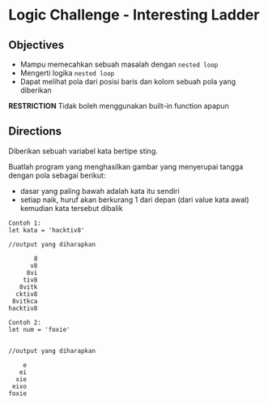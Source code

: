 # Logic Challenge - Interesting Ladder

## Objectives
- Mampu memecahkan sebuah masalah dengan `nested loop`
- Mengerti logika `nested loop`
- Dapat melihat pola dari posisi baris dan kolom sebuah pola yang diberikan

**RESTRICTION**
Tidak boleh menggunakan built-in function apapun

## Directions
Diberikan sebuah variabel kata bertipe sting.

Buatlah program yang menghasilkan gambar yang menyerupai tangga dengan pola sebagai berikut:
  - dasar yang paling bawah adalah kata itu sendiri
  - setiap naik, huruf akan berkurang 1 dari depan (dari value kata awal) kemudian kata tersebut dibalik


```
Contoh 1:
let kata = 'hacktiv8'

//output yang diharapkan

       8
      v8
     8vi
    tiv8
   8vitk
  cktiv8
 8vitkca
hacktiv8

Contoh 2:
let num = 'foxie'


//output yang diharapkan

    e
   ei
  xie
 eixo
foxie

```
